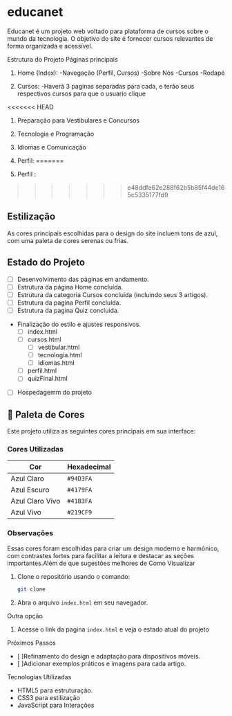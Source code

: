 # educanet
Educanet é um projeto web voltado para plataforma de cursos sobre o mundo da tecnologia. O objetivo do site é fornecer cursos relevantes de forma organizada e acessível.

Estrutura do Projeto
Páginas principais

1. Home (Index):
    -Navegação (Perfil, Cursos)
    -Sobre Nós
    -Cursos
    -Rodapé

2. Cursos:
   -Haverá 3 paginas separadas para cada, e terão seus respectivos cursos para que o usuario clique

<<<<<<< HEAD
   1. Preparação para Vestibulares e Concursos
   2. Tecnologia e Programação
   3. Idiomas e Comunicação

3. Perfil:
=======
3. Perfil :
>>>>>>> e48ddfe62e288f62b5b85f44de165c5335177fd9
   


## Estilização
As cores principais escolhidas para o design do site incluem tons de azul, com uma paleta de cores serenas ou frias.

## Estado do Projeto
- [ ] Desenvolvimento das páginas em andamento.
- [ ] Estrutura da página Home concluída.
- [ ] Estrutura da categoria Cursos concluída (incluindo seus 3 artigos).
- [ ] Estrutura da pagina Perfil concluída.
- [ ] Estrutura da pagina Quiz concluida.

- Finalização do estilo e ajustes responsivos.
     - [ ] index.html
     - [ ] cursos.html
         - [ ] vestibular.html
         - [ ] tecnologia.html
         - [ ] idiomas.html
     - [ ] perfil.html
     - [ ] quizFinal.html
- [ ] Hospedagemm do projeto

## 🎨 Paleta de Cores

Este projeto utiliza as seguintes cores principais em sua interface:


### Cores Utilizadas


| Cor            | Hexadecimal | 
|----------------|-------------|
| Azul Claro     | `#94D3FA`   |
| Azul Escuro    | `#4179FA`   |
| Azul Claro Vivo| `#41B3FA`   |
| Azul Vivo      | `#219CF9`   |

### Observações

Essas cores foram escolhidas para criar um design moderno e harmônico, com contrastes fortes para facilitar a leitura e destacar as seções importantes.Além de que sugestões melhores de
Como Visualizar
1. Clone o repositório usando o comando:
   ```bash
   git clone 
   ```
2. Abra o arquivo `index.html` em seu navegador.

Outra opção
1. Acesse o link da pagina `index.html` e veja o estado atual do projeto
      

Próximos Passos
- [ ]Refinamento do design e adaptação para dispositivos móveis.
- [ ]Adicionar exemplos práticos e imagens para cada artigo.
  
Tecnologias Utilizadas
- HTML5 para estruturação.
- CSS3 para estilização 
- JavaScript para Interações

